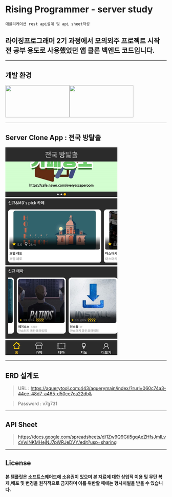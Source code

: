 # Rising Programmer - server study 

```
애플리케이션 rest api설계 및 api sheet작성 
```

## 라이징프로그래머 2기 과정에서 모의외주 프로젝트 시작 전 공부 용도로 사용했었던 앱 클론 백엔드 코드입니다.


---
## 개발 환경
<img src="https://miro.medium.com/max/960/0*uXXbbKGKNQUQonbC.png" width="200" height="100"><img src="https://media.vlpt.us/images/leejh3224/post/eeea9dd5-d99a-4b7b-9024-d4866d48ca70/mysql.png" width="200" height="100">

---

## Server Clone App : 전국 방탈출
<img src="img.jpg" height="650px" width="350px">

--- 

## ERD 설계도

>URL : https://aquerytool.com:443/aquerymain/index/?rurl=060c74a3-44ee-48d7-a465-d50ce7ea22db&

>Password : v7g731

---
## API Sheet

>https://docs.google.com/spreadsheets/d/1Zw9Q9GtI5gqAeZHfsJmILvcVwINKMHejNJ7pWRJeDVY/edit?usp=sharing

---
## License
#### 본 템플릿은 소프트스퀘어드에 소유권이 있으며 본 자료에 대한 상업적 이용 및 무단 복제,배포 및 변경을 원칙적으로 금지하며 이를 위반할 때에는 형사처벌을 받을 수 있습니다.


